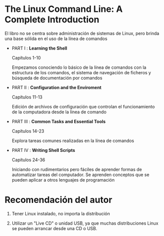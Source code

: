 # The Linux Command Line: A Complete Introduction

El libro no se centra sobre administración de sistemas de Linux, pero brinda una base sólida en el uso de la línea de comandos

- PART I : **Learning the Shell**

    Capítulos 1-10

    Empezamos conociendo lo básico de la línea de comandos con la estructura de los comandos, el sistema de navegación de ficheros y búsqueda de documentación por comandos

- PART II : **Configuration and the Enviroment**

    Capítulos 11-13

    Edición de archivos de configuración que controlan el funcionamiento de la computadora desde la línea de comando

- PART III : **Common Tasks and Essential Tools**

    Capítulos 14-23

    Explora tareas comunes realizadas en la línea de comandos

- PART IV : **Writing Shell Scripts**

    Capítulos 24-36

    Iniciando con rudimentarios pero fáciles de aprender formas de automatizar tareas del computador. Se aprenden conceptos que se pueden aplicar a otros lenguajes de programación

# Recomendación del autor

1.  Tener Linux instalado, no importa la distribución

2. Utilizar un "Live CD" o unidad USB, ya que muchas distribuciones Linux se pueden arrancar desde una CD o USB.